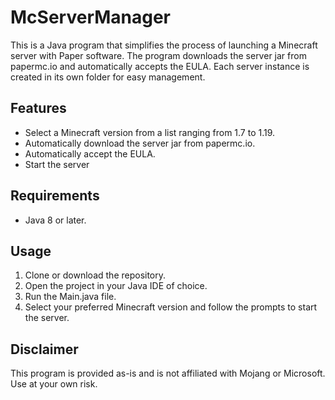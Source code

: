 # McServerManager
This is a Java program that simplifies the process of launching a Minecraft server with Paper software.
The program downloads the server jar from papermc.io and automatically accepts the EULA. Each server instance is created in its own folder for easy management.

## Features
- Select a Minecraft version from a list ranging from 1.7 to 1.19.
- Automatically download the server jar from papermc.io.
- Automatically accept the EULA.
- Start the server

## Requirements
- Java 8 or later.

## Usage
1. Clone or download the repository.
2. Open the project in your Java IDE of choice.
3. Run the Main.java file.
4. Select your preferred Minecraft version and follow the prompts to start the server.

## Disclaimer
This program is provided as-is and is not affiliated with Mojang or Microsoft. Use at your own risk.
